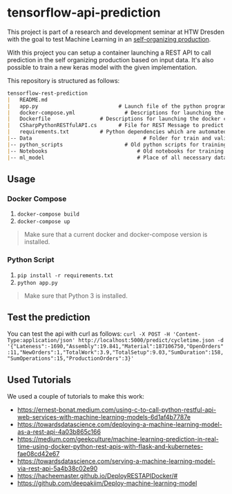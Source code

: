 # tensorflow-api-prediction
This project is part of a research and development seminar at HTW Dresden with the goal to test Machine Learning in an [self-organizing production](https://github.com/Krockema/MATE).

With this project you can setup a container launching a REST API to call prediction in the self organizing production based on input data. It's also possible to train a new keras model with the given implementation.

This repository is structured as follows:
```md
tensorflow-rest-prediction
|	README.md
|	app.py			                # Launch file of the python programming 
|	docker-compose.yml				  # Descriptions for launching the docker container
|   Dockerfile                # Descriptions for launching the docker container
|	CSharpPythonRESTfulAPI.cs		# File for REST Message to predict with container
|   requirements.txt          # Python dependencies which are automated installed while building the container
|-- Data							        # Folder for train and validation data
|-- python_scripts					  # Old python scripts for training and prediction
|-- Notebooks						      # Old notebooks for training and prediction
|-- ml_model						      # Place of all necessary data of the trained model
```

## Usage
### Docker Compose
1. `docker-compose build`
2. `docker-compose up`

> Make sure that a current docker and docker-compose version is installed.
### Python Script
1. `pip install -r requirements.txt`
2. `python app.py`

> Make sure that Python 3 is installed.


## Test the prediction
You can test the api with curl as follows:
`curl -X POST -H 'Content-Type:application/json' http://localhost:5000/predict/cycletime.json -d '{"Lateness":-1690,"Assembly":19.841,"Material":187106750,"OpenOrders":11,"NewOrders":1,"TotalWork":3.9,"TotalSetup":9.03,"SumDuration":158,"SumOperations":15,"ProductionOrders":3}'`


## Used Tutorials
We used a couple of tutorials to make this work:
- https://ernest-bonat.medium.com/using-c-to-call-python-restful-api-web-services-with-machine-learning-models-6d1af4b7787e
- https://towardsdatascience.com/deploying-a-machine-learning-model-as-a-rest-api-4a03b865c166
- https://medium.com/geekculture/machine-learning-prediction-in-real-time-using-docker-python-rest-apis-with-flask-and-kubernetes-fae08cd42e67
- https://towardsdatascience.com/serving-a-machine-learning-model-via-rest-api-5a4b38c02e90
- https://hacheemaster.github.io/DeployRESTAPIDocker/#
- https://github.com/deepakiim/Deploy-machine-learning-model
